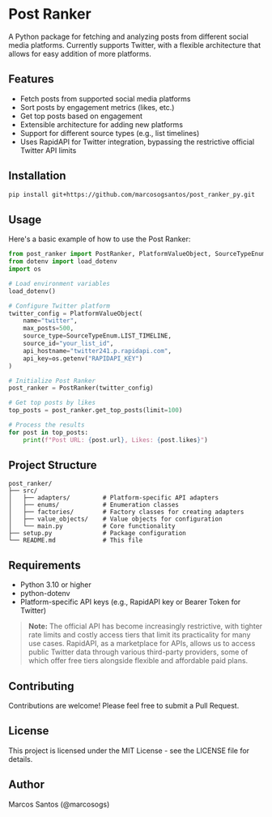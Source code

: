 # Post Ranker

A Python package for fetching and analyzing posts from different social media platforms. Currently supports Twitter, with a flexible architecture that allows for easy addition of more platforms.

## Features

- Fetch posts from supported social media platforms
- Sort posts by engagement metrics (likes, etc.)
- Get top posts based on engagement
- Extensible architecture for adding new platforms
- Support for different source types (e.g., list timelines)
- Uses RapidAPI for Twitter integration, bypassing the restrictive official Twitter API limits

## Installation

```bash
pip install git+https://github.com/marcosogsantos/post_ranker_py.git
```

## Usage

Here's a basic example of how to use the Post Ranker:

```python
from post_ranker import PostRanker, PlatformValueObject, SourceTypeEnum
from dotenv import load_dotenv
import os

# Load environment variables
load_dotenv()

# Configure Twitter platform
twitter_config = PlatformValueObject(
    name="twitter",
    max_posts=500,
    source_type=SourceTypeEnum.LIST_TIMELINE,
    source_id="your_list_id",
    api_hostname="twitter241.p.rapidapi.com",
    api_key=os.getenv("RAPIDAPI_KEY")
)

# Initialize Post Ranker
post_ranker = PostRanker(twitter_config)

# Get top posts by likes
top_posts = post_ranker.get_top_posts(limit=100)

# Process the results
for post in top_posts:
    print(f"Post URL: {post.url}, Likes: {post.likes}")
```

## Project Structure

```
post_ranker/
├── src/
│   ├── adapters/         # Platform-specific API adapters
│   ├── enums/            # Enumeration classes
│   ├── factories/        # Factory classes for creating adapters
│   ├── value_objects/    # Value objects for configuration
│   └── main.py           # Core functionality
├── setup.py              # Package configuration
└── README.md             # This file
```

## Requirements

- Python 3.10 or higher
- python-dotenv
- Platform-specific API keys (e.g., RapidAPI key or Bearer Token for Twitter)

> **Note:** The official API has become increasingly restrictive, with tighter rate limits and costly access tiers that limit its practicality for many use cases.  RapidAPI, as a marketplace for APIs, allows us to access public Twitter data through various third-party providers, some of which offer free tiers alongside flexible and affordable paid plans.

## Contributing

Contributions are welcome! Please feel free to submit a Pull Request.

## License

This project is licensed under the MIT License - see the LICENSE file for details.

## Author

Marcos Santos (@marcosogs)